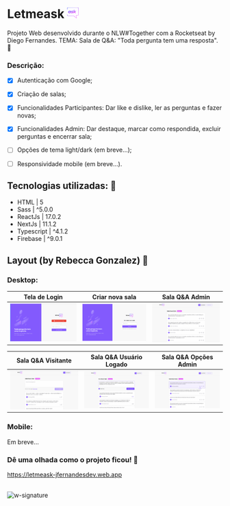 # Letmeask <img src='https://github.com/jfernandesdev/letmeask/blob/07ed2d4f2ecea8a772db83fa4d10df7fe5f85904/public/favicon.png' width='27px' />
Projeto Web desenvolvido durante o NLW#Together com a Rocketseat by Diego Fernandes. TEMA: Sala de Q&A: "Toda pergunta tem uma resposta". 💬

### Descrição:

- [x] Autenticação com Google;
- [x] Criação de salas;
- [x] Funcionalidades Participantes: Dar like e dislike, ler as perguntas e fazer novas; 
- [x] Funcionalidades Admin: Dar destaque, marcar como respondida, excluir perguntas e encerrar sala;
- [ ] Opções de tema light/dark (em breve...);
- [ ] Responsividade mobile (em breve...).


## Tecnologias utilizadas: 🚀

- HTML | 5
- Sass | ^5.0.0
- ReactJs | 17.0.2
- NextJs | 11.1.2
- Typescript | ^4.1.2
- Firebase | ^9.0.1


## Layout (by Rebecca Gonzalez) 🤩

### Desktop:


Tela de Login              |  Criar nova sala           | Sala Q&A Admin
:-------------------------:|:-------------------------: |:-------------------------:
![](https://github.com/jfernandesdev/letmeask/blob/07ed2d4f2ecea8a772db83fa4d10df7fe5f85904/public/layout/tela-login.png) | ![](https://github.com/jfernandesdev/letmeask/blob/07ed2d4f2ecea8a772db83fa4d10df7fe5f85904/public/layout/criar-nova-sala.png) | ![](https://github.com/jfernandesdev/letmeask/blob/07ed2d4f2ecea8a772db83fa4d10df7fe5f85904/public/layout/sala-de-perguntas-admin.png) 

Sala Q&A Visitante         |  Sala Q&A Usuário Logado   | Sala Q&A Opções Admin
:-------------------------:|:-------------------------: |:-------------------------:
![](https://github.com/jfernandesdev/letmeask/blob/07ed2d4f2ecea8a772db83fa4d10df7fe5f85904/public/layout/sala-de-perguntas-visitante.png)  | ![](https://github.com/jfernandesdev/letmeask/blob/07ed2d4f2ecea8a772db83fa4d10df7fe5f85904/public/layout/sala-de-perguntas-user-logado.png) | ![](https://github.com/jfernandesdev/letmeask/blob/07ed2d4f2ecea8a772db83fa4d10df7fe5f85904/public/layout/pergunta-em-destaque.png) 

### Mobile:

Em breve...

### Dê uma olhada como o projeto ficou! 👀

https://letmeask-jfernandesdev.web.app

<br>

<img src="https://i.ibb.co/n1SbQZw/w-signature.png" alt="w-signature" border="0" width='300px' />
